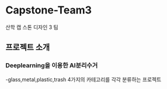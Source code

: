 # Capstone-Team3
산학 캡 스톤 디자인 3 팀
## 프로젝트 소개
### Deeplearning을 이용한 AI분리수거
-glass,metal,plastic,trash 4가지의 카테고리를 각각 분류하는 프로젝트




